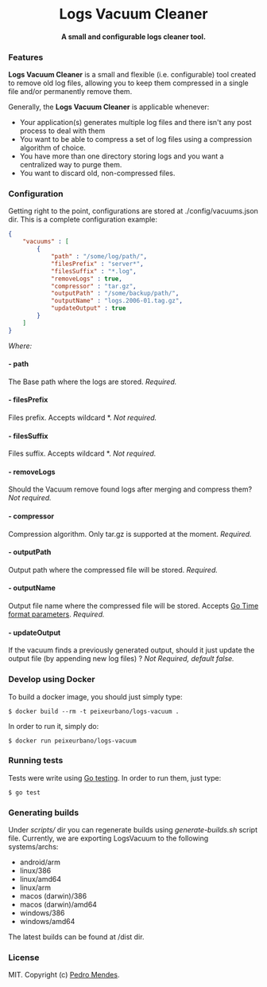 <h1 align="center">
  <br>
  Logs Vacuum Cleaner
  <br>
</h1>

<h4 align="center">A small and configurable logs cleaner tool.</h4>

### Features

**Logs Vacuum Cleaner** is a small and flexible (i.e. configurable) tool created to remove old log files, allowing
you to keep them compressed in a single file and/or permanently remove them.

Generally, the **Logs Vacuum Cleaner** is applicable whenever:

* Your application(s) generates multiple log files and there isn't any post process to deal with them
* You want to be able to compress a set of log files using a compression algorithm of choice.
* You have more than one directory storing logs and you want a centralized way to purge them.
* You want to discard old, non-compressed files.

### Configuration

Getting right to the point, configurations are stored at ./config/vacuums.json dir. 
This is a complete configuration example:

```json
{
    "vacuums" : [
        {
            "path" : "/some/log/path/",
            "filesPrefix" : "server*",
            "filesSuffix" : "*.log",
            "removeLogs" : true,
            "compressor" : "tar.gz",
            "outputPath" : "/some/backup/path/",
            "outputName" : "logs.2006-01.tag.gz",
            "updateOutput" : true
        }
    ]
}
```

*Where:*

#### - path
The Base path where the logs are stored. *Required.*

#### - filesPrefix
Files prefix. Accepts wildcard *. *Not required.*

#### - filesSuffix
Files suffix. Accepts wildcard *. *Not required.*

#### - removeLogs
Should the Vacuum remove found logs after merging and compress them? *Not required.*

#### - compressor
Compression algorithm. Only tar.gz is supported at the moment. *Required.*

#### - outputPath
Output path where the compressed file will be stored. *Required.*

#### - outputName
Output file name where the compressed file will be stored. Accepts [Go Time format parameters](https://golang.org/pkg/time/#pkg-examples). *Required.*

#### - updateOutput
If the vacuum finds a previously generated output, should it just update the output file (by appending new log files) ? *Not Required, default false.*

### Develop using Docker

To build a docker image, you should just simply type: 

`$ docker build --rm -t peixeurbano/logs-vacuum .`

In order to run it, simply do: 

`$ docker run peixeurbano/logs-vacuum` 
 
### Running tests

Tests were write using [Go testing](https://golang.org/pkg/testing/). In order to run them, just type:

`$ go test` 

### Generating builds

Under *scripts/* dir you can regenerate builds using *generate-builds.sh* script file. Currently, we are exporting LogsVacuum to the following systems/archs:

* android/arm
* linux/386
* linux/amd64
* linux/arm
* macos (darwin)/386
* macos (darwin)/amd64
* windows/386
* windows/amd64

The latest builds can be found at /dist dir.

### License

MIT. Copyright (c) [Pedro Mendes](http://www.pedromendes.com.br). 
